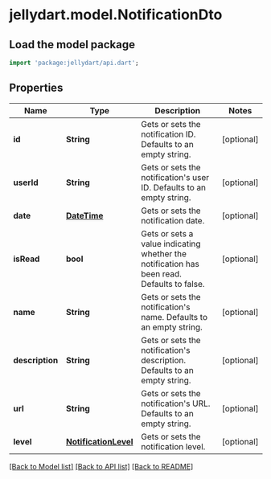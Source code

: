 # jellydart.model.NotificationDto

## Load the model package
```dart
import 'package:jellydart/api.dart';
```

## Properties
Name | Type | Description | Notes
------------ | ------------- | ------------- | -------------
**id** | **String** | Gets or sets the notification ID. Defaults to an empty string. | [optional] 
**userId** | **String** | Gets or sets the notification's user ID. Defaults to an empty string. | [optional] 
**date** | [**DateTime**](DateTime.md) | Gets or sets the notification date. | [optional] 
**isRead** | **bool** | Gets or sets a value indicating whether the notification has been read. Defaults to false. | [optional] 
**name** | **String** | Gets or sets the notification's name. Defaults to an empty string. | [optional] 
**description** | **String** | Gets or sets the notification's description. Defaults to an empty string. | [optional] 
**url** | **String** | Gets or sets the notification's URL. Defaults to an empty string. | [optional] 
**level** | [**NotificationLevel**](NotificationLevel.md) | Gets or sets the notification level. | [optional] 

[[Back to Model list]](../README.md#documentation-for-models) [[Back to API list]](../README.md#documentation-for-api-endpoints) [[Back to README]](../README.md)


